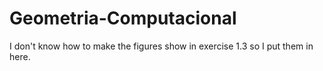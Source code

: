 # Geometria-Computacional

I don't know how to make the figures show in exercise 1.3 so I put them in here.

